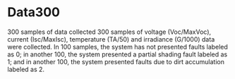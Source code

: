 # Data300
300 samples of data collected
300 samples of voltage (Voc/MaxVoc), current (Isc/MaxIsc), temperature (TA/50) and irradiance (G/1000) data were collected. In 100 samples, the system has not presented faults labeled as 0; in another 100, the system presented a partial shading fault labeled as 1; and in another 100, the system presented faults due to dirt accumulation labeled as 2.
